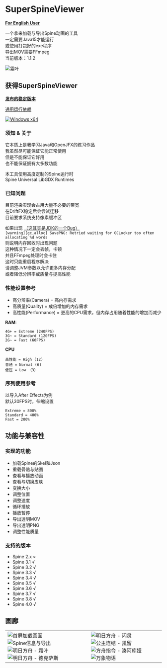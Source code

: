 # SuperSpineViewer

[**For English User**](https://github.com/Aloento/SuperSpineViewer/blob/master/README-Eng.md)

一个拿来加载与导出Spine动画的工具  
一定需要Java15才能运行  
或使用打包好的exe程序  
导出MOV需要FFmpeg  
当前版本：1.1.2

![霜叶](https://i0.hdslb.com/bfs/album/98b4fd8a12bc6dbf691b967bed625db67713dff0.png@518w.png "明日方舟 - 霜叶")

## 获得SuperSpineViewer

[**发布的稳定版本**](https://github.com/Aloento/SuperSpineViewer/releases/latest)

[通用运行依赖](https://github.com/Aloento/SuperSpineViewer/releases/tag/R1.0.0)

[![Windows x64](https://github.com/Aloento/SuperSpineViewer/workflows/Windows%20x64/badge.svg "Windows x64自动构建")](https://github.com/Aloento/SuperSpineViewer/actions?query=workflow%3A%22Windows+x64%22)

### 须知 & 关于

它本质上是我学习Java和OpenJFX的练习作品  
我虽然尽可能保证它能正常使用  
但是不能保证它好用  
也不能保证拥有大多数功能

本工具使用高度定制的Spine运行时  
Spine Universal LibGDX Runtimes

### 已知问题

目前渲染实现会占用大量不必要的带宽  
在DriftFX稳定后会尝试迁移  
目前要求系统支持像素缓冲区

如果出现 [（这其实是JDK的一个Bug）](https://bugs.openjdk.java.net/browse/JDK-8192647)  
`[warning][gc,alloc] SavePNG: Retried waiting for GCLocker too often allocating %d words`  
则说明内存回收时出现问题  
这种情况下一定会丢帧，卡顿  
并且FFmpeg处理时会卡住  
这时只能重启程序解决  
请调整JVM参数以允许更多内存分配  
或者降低分辨率或质量与提高性能

### 性能设置参考

* 高分辨率(Camera) = 高内存需求
* 高质量(Quality) = 成倍增加的内存需求
* 高性能(Performance) = 更高的CPU需求，但内存占用随着性能的增加而减少

**RAM**:

    4G+ = Extreme (240FPS)
    3G~ = Standard (120FPS)
    2G~ = Fast (60FPS)

**CPU**

    高性能 = High (12)
    普通 = Normal (6)
    低压 = Low （3）

### 序列使用参考

以导入After Effects为例  
默认30FPS时，伸缩设置

    Extreme = 800%
    Standard = 400%
    Fast = 200%

## 功能与兼容性

### 实现的功能

* 加载Spine的Skel和Json
* 重载骨骼与贴图
* 查看与播放动画
* 查看与切换皮肤
* 变换大小
* 调整位置
* 调整速度
* 循环播放
* 播放暂停
* 导出透明MOV
* 导出透明PNG
* 调整性能质量

### 支持的版本

* Spine 2.x ×
* Spine 3.1 √
* Spine 3.2 √
* Spine 3.3 √
* Spine 3.4 √
* Spine 3.5 √
* Spine 3.6 √
* Spine 3.7 √
* Spine 3.8 √
* Spine 4.0 √

## 画廊

<html>
    <table style="margin-left: auto; margin-right: auto;">
        <tr>
            <td>
                <img src="https://i0.hdslb.com/bfs/album/73fdec47d907dc42e96a2d0d21482680fd7efb3f.png" alt="首屏加载画面">
                <img src="https://i0.hdslb.com/bfs/album/697ebe690460ee8a1f50a7bb4c4f973331b244dd.png" alt="Spine信息与导出">
                <img src="https://i0.hdslb.com/bfs/album/98b4fd8a12bc6dbf691b967bed625db67713dff0.png" alt="明日方舟 - 霜叶">
                <img src="https://i0.hdslb.com/bfs/album/79dbdaee161130460b77411f4664b4ecbd53d68e.png" alt="明日方舟 - 德克萨斯">
            </td>
            <td>
                <img src="https://i0.hdslb.com/bfs/album/56d918333fd302f9c221680008d7109fe090fb39.png" alt="明日方舟 - 闪灵">
                <img src="https://i0.hdslb.com/bfs/album/8ad8f6ca661f68909b30edce518d47614162a78f.png" alt="公主连结 - 凯留">
                <img src="https://i0.hdslb.com/bfs/album/51ee6aa61652191d4ab6c27a6e18bf8dc1997fdc.png" alt="方舟指令 - 湊阿库娅">
                <img src="https://i0.hdslb.com/bfs/album/0919e8d269e355c9b451d52e887c314a84f47faa.png" alt="万象物语">
            </td>
        </tr>
    </table>
</html>
